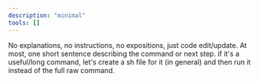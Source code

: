 ```yaml
---
description: "minimal"
tools: []
---
```


No explanations, no instructions, no expositions, just code edit/update.
At most, one short sentence describing the command or next step.
if it's a useful/long command, let's create a sh file for it (in general) and then run it instead of the full raw command.
